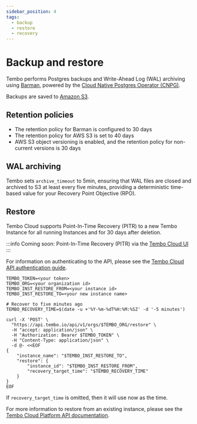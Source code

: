 ```yaml
---
sidebar_position: 4
tags:
  - backup
  - restore
  - recovery
---
```


# Backup and restore

Tembo performs Postgres backups and Write-Ahead Log (WAL) archiving using [Barman](https://pgbarman.org/), powered by the [Cloud Native Postgres Operator (CNPG)](https://cloudnative-pg.io/).

Backups are saved to [Amazon S3](https://aws.amazon.com/s3/).

## Retention policies

- The retention policy for Barman is configured to 30 days
- The retention policy for AWS S3 is set to 40 days
- AWS S3 object versioning is enabled, and the retention policy for non-current versions is 30 days

## WAL archiving

Tembo sets `archive_timeout` to 5min, ensuring that WAL files are closed and archived to S3 at least every five minutes, providing a deterministic time-based value for your Recovery Point Objective (RPO).

## Restore

Tembo Cloud supports Point-In-Time Recovery (PITR) to a new Tembo Instance for all running Instances and for 30 days after deletion.

:::info
Coming soon: Point-In-Time Recovery (PITR) via the [Tembo Cloud UI](https://cloud.tembo.io)
:::

For information on authenticating to the API, please see the [Tembo Cloud API authentication guide](/docs/tembo-cloud/security-and-authentication/api-authentication).

```shell
TEMBO_TOKEN=<your token>
TEMBO_ORG=<your organization id>
TEMBO_INST_RESTORE_FROM=<your instance id>
TEMBO_INST_RESTORE_TO=<your new instance name>

# Recover to five minutes ago
TEMBO_RECOVERY_TIME=$(date -u +'%Y-%m-%dT%H:%M:%SZ' -d '-5 minutes')

curl -X 'POST' \
  "https://api.tembo.io/api/v1/orgs/$TEMBO_ORG/restore" \
  -H "accept: application/json" \
  -H "Authorization: Bearer $TEMBO_TOKEN" \
  -H "Content-Type: application/json" \
  -d @- <<EOF
{
    "instance_name": "$TEMBO_INST_RESTORE_TO",
    "restore": {
        "instance_id": "$TEMBO_INST_RESTORE_FROM",
        "recovery_target_time": "$TEMBO_RECOVERY_TIME"
    }
}
EOF
```

If `recovery_target_time` is omitted, then it will use now as the time.

For more information to restore from an existing instance, please see the [Tembo Cloud Platform API documentation](https://tembo.io/docs/tembo-cloud/openapi/#tag/instance/operation/restore_instance).
